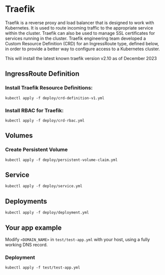 # Traefik

Traefik is a reverse proxy and load balancer that is designed to work with Kubernetes. It is used to route incoming traffic to the appropriate service within the cluster.
Traefik can also be used to manage SSL certificates for services running in the cluster.
Traefik engineering team developed a Custom Resource Definition (CRD) for an IngressRoute type, defined below, in order to provide a better way to configure access to a Kubernetes cluster.

This will install the latest known traefik version v2.10 as of December 2023

## IngressRoute Definition
### Install Traefik Resource Definitions:
```
kubectl apply -f deploy/crd-definition-v1.yml
```

### Install RBAC for Traefik:
```
kubectl apply -f deploy/crd-rbac.yml
```

## Volumes
### Create Persistent Volume
```
kubectl apply -f deploy/persistent-volume-claim.yml
```

## Service
```
kubectl apply -f deploy/service.yml
```

## Deployments
```
kubectl apply -f deploy/deployment.yml
```

## Your app example
Modify `<DOMAIN_NAME>` in `test/test-app.yml` with your host, using a fully working DNS record.

### Deployment
```
kubectl apply -f test/test-app.yml
```
